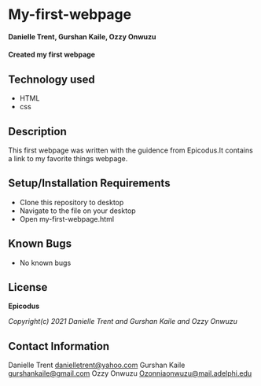 # My-first-webpage

#### Danielle Trent, Gurshan Kaile, Ozzy Onwuzu

#### Created my first webpage

## Technology used
* HTML
* css

## Description

This first webpage was written with the guidence from Epicodus.It contains a link to my favorite things webpage.

## Setup/Installation Requirements

* Clone this repository to desktop
* Navigate to the file on your desktop
* Open my-first-webpage.html

## Known Bugs

* No known bugs

## License

**Epicodus** 

_Copyright(c) 2021 Danielle Trent and Gurshan Kaile and Ozzy Onwuzu_ 

## Contact Information

Danielle Trent danielletrent@yahoo.com
Gurshan Kaile gurshankaile@gmail.com
Ozzy Onwuzu Ozonniaonwuzu@mail.adelphi.edu

